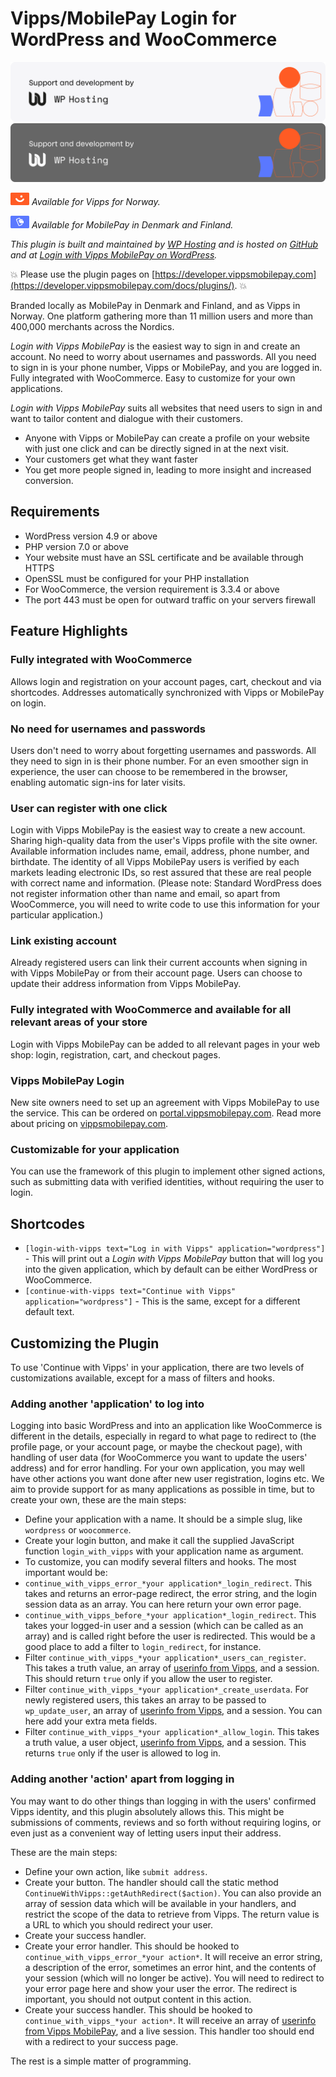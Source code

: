 <!-- START_METADATA
---
title: Vipps MobilePay Login for WordPress and WooCommerce
sidebar_position: 1
description: Allow customers to log in to WordPress and WooCommerce websites using the Vipps app.
pagination_next: null
pagination_prev: null
---
END_METADATA -->

# Vipps/MobilePay Login for WordPress and WooCommerce

![Support and development by WP Hosting ](./docs/images/wphosting.svg#gh-light-mode-only)![Support and development by WP Hosting](./docs/images/wphosting_dark.svg#gh-dark-mode-only)

![Vipps](./docs/images/vipps.png) *Available for Vipps for Norway.*

![MobilePay](./docs/images/mp.png) *Available for MobilePay in Denmark and Finland.*


*This plugin is built and maintained by [WP Hosting](https://www.wp-hosting.no/) and is hosted on [GitHub](https://github.com/vippsas/vipps-login-wordpress) and at [Login with Vipps MobilePay on WordPress](https://wordpress.org/support/plugin/login-with-vipps/).*

<!-- START_COMMENT -->
💥 Please use the plugin pages on [https://developer.vippsmobilepay.com](https://developer.vippsmobilepay.com/docs/plugins/). 💥
<!-- END_COMMENT -->

Branded locally as MobilePay in Denmark and Finland, and as Vipps in Norway. One platform gathering more than 11 million users and more than 400,000 merchants across the Nordics. 

*Login with Vipps MobilePay* is the easiest way to sign in and create an account. No need to worry about usernames and passwords. All you need to sign in is your phone number, Vipps or MobilePay, and you are logged in. Fully integrated with WooCommerce. Easy to customize for your own applications.


*Login with Vipps MobilePay* suits all websites that need users to sign in and want to tailor content and dialogue with their customers.

* Anyone with Vipps or MobilePay can create a profile on your website with just one click and can be directly signed in at the next visit.
* Your customers get what they want faster
* You get more people signed in, leading to more insight and increased conversion.

## Requirements

* WordPress version 4.9 or above
* PHP version 7.0 or above
* Your website must have an SSL certificate and be available through HTTPS
* OpenSSL must be configured for your PHP installation
* For WooCommerce, the version requirement is 3.3.4 or above
* The port 443 must be open for outward traffic on your servers firewall

## Feature Highlights

### Fully integrated with WooCommerce

Allows login and registration on your account pages, cart, checkout and via shortcodes. Addresses automatically synchronized with Vipps or MobilePay on login.

### No need for usernames and passwords

Users don't need to worry about forgetting usernames and passwords. All they need to sign in is their phone number. For an even smoother sign in experience, the user can choose to be remembered in the browser, enabling automatic sign-ins for later visits.

### User can register with one click

Login with Vipps MobilePay is the easiest way to create a new account. Sharing high-quality data from the user's Vipps profile with the site owner. Available information includes name, email, address, phone number, and birthdate. The identity of all Vipps MobilePay users is verified by each markets leading electronic IDs, so rest assured that these are real people with correct name and information.  (Please note: Standard WordPress does not register information other than name and email, so apart from WooCommerce, you will need to write code to use this information for your particular application.)

### Link existing account

Already registered users can link their current accounts when signing in with Vipps MobilePay or from their account page. Users can choose to update their address information from Vipps MobilePay.

### Fully integrated with WooCommerce and available for all relevant areas of your store

Login with Vipps MobilePay can be added to all relevant pages in your web shop: login, registration, cart, and checkout pages.

### Vipps MobilePay Login

New site owners need to set up an agreement with Vipps MobilePay to use the service. This can be ordered on [portal.vippsmobilepay.com](https://portal.vippsmobilepay.com).
Read more about pricing on [vippsmobilepay.com](https://vippsmobilepay.com/pricing/login).

### Customizable for your application

You can use the framework of this plugin to implement other signed actions, such as submitting data with verified identities, without requiring the user to login.

## Shortcodes

* `[login-with-vipps text="Log in with Vipps" application="wordpress"]` - This will print out a *Login with Vipps MobilePay* button that will log you into the given application, which by default can be either WordPress or WooCommerce.
* `[continue-with-vipps text="Continue with Vipps" application="wordpress"]` - This is the same, except for a different default text.

## Customizing the Plugin

To use 'Continue with Vipps' in your application, there are two levels of customizations available, except for a mass of filters and hooks.

### Adding another 'application' to log into

Logging into basic WordPress and into an application like WooCommerce is different in the details, especially in regard to what page to redirect to (the profile page, or your account page, or maybe the checkout page), with handling of user data (for WooCommerce you want to update the users' address) and for error handling.  For your own application, you may well have other actions you want done after new user registration, logins etc. We aim to provide support for as many applications as possible in time, but to create your own, these are the main steps:

* Define your application with a name. It should be a simple slug, like `wordpress` or `woocommerce`.
* Create your login button, and make it call the supplied JavaScript function `login_with_vipps` with your application name as argument.
* To customize, you can modify several filters and hooks. The most important would be:
* `continue_with_vipps_error_*your application*_login_redirect`. This takes and returns an error-page redirect, the error string, and the login session data as an array. You can here return your own error page.
* `continue_with_vipps_before_*your application*_login_redirect`. This takes your logged-in user and a session (which can be called as an array) and is called right before the user is redirected. This would be a good place to add a filter to `login_redirect`, for instance.
* Filter `continue_with_vipps_*your application*_users_can_register`. This takes a truth value, an array of [userinfo from Vipps](https://developer.vippsmobilepay.com/api/userinfo/), and a session. This should return `true` only if you allow the user to register.
* Filter `continue_with_vipps_*your application*_create_userdata`. For newly registered users, this takes an array to be passed to `wp_update_user`, an array of [userinfo from Vipps](https://developer.vippsmobilepay.com/api/userinfo/), and a session. You can here add your extra meta fields.
* Filter `continue_with_vipps_*your application*_allow_login`. This takes a truth value, a user object, [userinfo from Vipps](https://developer.vippsmobilepay.com/api/userinfo/), and a session. This returns `true` only if the user is allowed to log in.

### Adding another 'action' apart from logging in

You may want to do other things than logging in with the users' confirmed Vipps identity, and this plugin absolutely allows this. This might be submissions of comments, reviews and so forth without requiring logins, or even just as a convenient way of letting users input their address.

These are the main steps:

* Define your own action, like `submit address`.
* Create your button. The handler should call the static method `ContinueWithVipps::getAuthRedirect($action)`. You can also provide an array of session data which will be available in your handlers, and restrict the scope of the data to retrieve from Vipps. The return value is a URL to which you should redirect your user.
* Create your success handler.
* Create your error handler. This should be hooked to `continue_with_vipps_error_*your action*`. It will receive an error string, a description of the error, sometimes an error hint, and the contents of your session (which will no longer be active). You will need to redirect to your error page here and show your user the error. The redirect is important, you should not output content in this action.
* Create your success handler. This should be hooked to `continue_with_vipps_*your action*`. It will receive an array of [userinfo from Vipps MobilePay](https://developer.vippsmobilepay.com/api/userinfo/), and a live session. This handler too should end with a redirect to your success page.

The rest is a simple matter of programming.
